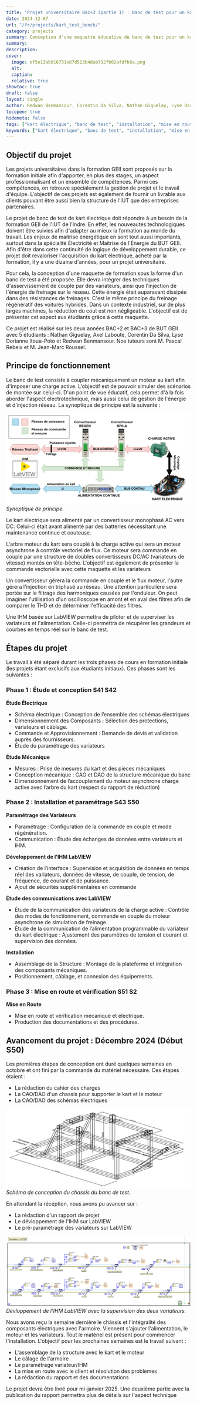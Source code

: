```yaml
---
title: "Projet universitaire Bac+3 (partie 1) : Banc de test pour un kart électrique"
date: 2024-12-07
url: "/fr/projects/kart_test_bench/"
category: projects
summary: Conception d'une maquette éducative de banc de test pour un kart électrique
summary:
description:
cover:
  image: ef5e13ab016731e87d523b4dab792fb02afdfb6a.png
  alt:
  caption:
  relative: true
showtoc: true
draft: false
layout: single
author: Redwan Benmansour, Corentin Da Silva, Nathan Giguelay, Lyse Dorianne Itoua-Poto, Axel Laboute
tocopen: true
hidemeta: false
tags: ["kart électrique", "banc de test", "installation", "mise en route", "projet universitaire","GEII","IUT de l'Indre"]
keywords: ["kart électrique", "banc de test", "installation", "mise en route", "projet universitaire","GEII","IUT de l'Indre"]
---
```


## Objectif du projet
Les projets universitaires dans la formation GEII sont proposés sur la formation initiale afin d'apporter, en plus des stages, un aspect professionnalisant et un ensemble de compétences. Parmi ces compétences, on retrouve spécialement la gestion de projet et le travail d'équipe. L'objectif de ces projets est également de fournir un livrable aux clients pouvant être aussi bien la structure de l'IUT que des entreprises partenaires.

Le projet de banc de test de kart électrique doit répondre à un besoin de la formation GEII de l'IUT de l'Indre. En effet, les nouveautés technologiques doivent être suivies afin d'adapter au mieux la formation au monde du travail. Les enjeux de maitrise énergétique en sont tout aussi importants, surtout dans la spécialité Électricité et Maitrise de l'Énergie du BUT GEII. Afin d'être dans cette continuité de logique de développement durable, ce projet doit revaloriser l'acquisition du kart électrique, acheté par la formation, il y a une dizaine d'années, pour un projet universitaire. 

Pour cela, la conception d'une maquette de formation sous la forme d'un banc de test a été proposée. Elle devra intégrer des techniques d'asservissement de couple par des variateurs, ainsi que l'injection de l'énergie de freinage sur le réseau. Cette énergie était auparavant dissipée dans des résistances de freinages. C'est le même principe du freinage régénératif des voitures hybrides. Dans un contexte industriel, sur de plus larges machines, la réduction du cout est non négligeable. L'objectif est de présenter cet aspect aux étudiants grâce à cette maquette.

Ce projet est réalisé sur les deux années BAC+2 et BAC+3 de BUT GEII avec 5 étudiants : Nathan Giguelay, Axel Laboute, Corentin Da Silva, Lyse Dorianne Itoua-Poto et Redwan Benmansour. Nos tuteurs sont M. Pascal Rebeix et M. Jean-Marc Roussel.

## Principe de fonctionnement
Le banc de test consiste à coupler mécaniquement un moteur au kart afin d'imposer une charge active. L'objectif est de pouvoir simuler des scénarios de montée sur celui-ci. D'un point de vue éducatif, cela permet d'à la fois aborder l'aspect électrotechnique, mais aussi celui de gestion de l'énergie et d'injection réseau. La synoptique de principe est la suivante :

![Synoptique de principe](d6f5e70b4e2fa17c3b6bbf6672cb7e188ead1b54.png)
*Synoptique de principe.*


Le kart électrique sera alimenté par un convertisseur monophasé AC vers DC. Celui-ci était avant alimenté par des batteries nécessitant une maintenance continue et couteuse. 

L'arbre moteur du kart sera couplé à la charge active qui sera un moteur asynchrone à contrôle vectoriel de flux. Ce moteur sera commandé en couple par une structure de doubles convertisseurs DC/AC (variateurs de vitesse) montés en tête-bêche. L'objectif est également de présenter la commande vectorielle avec cette maquette et les variateurs

Un convertisseur gérera la commande en couple et le flux moteur, l'autre gérera l'injection en triphasé au réseau. Une attention particulière sera portée sur le filtrage des harmoniques causées par l'onduleur. On peut imaginer l'utilisation d'un oscilloscope en amont et en aval des filtres afin de comparer le THD et de déterminer l'efficacité des filtres.

Une IHM basée sur LabVIEW permettra de piloter et de superviser les variateurs et l'alimentation. Celle-ci permettra de récupérer les grandeurs et courbes en temps réel sur le banc de test.

## Étapes du projet
Le travail à été séparé durant les trois phases de cours en formation initiale (les projets étant exclusifs aux étudiants initiaux). Ces phases sont les suivantes :
### Phase 1 : Étude et conception S41 S42 

**Étude Électrique**
- Schéma électrique : Conception de l’ensemble des schémas électriques
- Dimensionnement des Composants : Sélection des protections, variateurs et câblage.
- Commande et Approvisionnement : Demande de devis et validation auprès des fournisseurs.
- Étude du paramétrage des variateurs

**Étude Mécanique**
- Mesures : Prise de mesures du kart et des pièces mécaniques
- Conception mécanique : CAO et DAO de la structure mécanique du banc
- Dimensionnement de l’accouplement du moteur asynchrone charge active avec l’arbre du kart (respect du rapport de réduction)

### Phase 2 : Installation et paramétrage S43 S50

**Paramétrage des Variateurs**
- Paramétrage : Configuration de la commande en couple et mode régénération.
- Communication : Étude des échanges de données entre variateurs et IHM.

**Développement de l’IHM LabVIEW**
- Création de l’interface : Supervision et acquisition de données en temps réel des variateurs, données de vitesse, de couple, de tension, de fréquence, de courant et de puissance.
- Ajout de sécurités supplémentaires en commande

**Étude des communications avec LabVIEW**
- Étude de la communication des variateurs de la charge active : Contrôle des modes de fonctionnement, commande en couple du moteur asynchrone de simulation de freinage.
- Étude de la communication de l’alimentation programmable du variateur du kart électrique : Ajustement des paramètres de tension et courant et supervision des données.

**Installation**
- Assemblage de la Structure : Montage de la plateforme et intégration des composants mécaniques.
- Positionnement, câblage, et connexion des équipements.

### Phase 3 : Mise en route et vérification S51 S2

**Mise en Route**
- Mise en route et vérification mécanique et électrique.
- Production des documentations et des procédures.


## Avancement du projet : Décembre 2024 (Début S50)
Les premières étapes de conception ont duré quelques semaines en octobre et ont fini par la commande du matériel nécessaire. Ces étapes étaient :
- La rédaction du cahier des charges
- La CAO/DAO d'un chassis pour supporter le kart et le moteur
- La CAO/DAO des schémas électriques

![Schéma de conception du chassis du banc de test](93e2ee5af4ff9327c31b1adf013602c92feeaf1a.png)
*Schéma de conception du chassis du banc de test.*

En attendant la récéption, nous avons pu avancer sur :
- La rédaction d'un rapport de projet
- Le dévloppement de l'IHM sur LabVIEW
- Le pré-paramétrage des variateurs sur LabVIEW


![IHM LabVIEW](b6a136352d7dab016735d52db4daa.png)
*Dévloppement de l'IHM LabVIEW avec la supervision des deux variateurs.*

Nous avons reçu la semaine dernière le châssis et l'intégralité des composants électriques avec l'armoire. Viennent s'ajouter l'alimentation, le moteur et les variateurs. Tout le matériel est présent pour commencer l'installation. L'objectif pour les prochaines semaines est le travail suivant :
- L'assemblage de la structure avec le kart et le moteur
- Le câlage de l'armoire
- Le paramétrage variateur/IHM 
- La mise en route avec le client et résolution des problèmes
- La rédaction du rapport et des documentations

Le projet devra être livré pour mi-janvier 2025. Une deuxième partie avec la publication du rapport permettra plus de détails sur l'aspect technique 